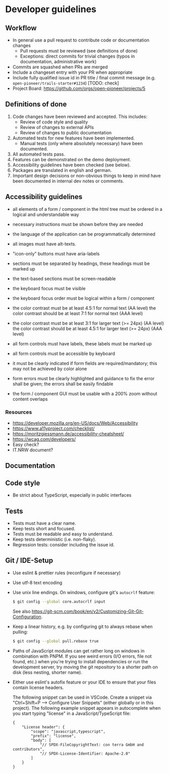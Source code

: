 # Developer guidelines

## Workflow

-   In general use a pull request to contribute code or documentation changes
    -   Pull requests must be reviewed (see definitions of done)
    -   Exceptions: direct commits for trivial changes (typos in documentation, administrative work)
-   Commits are squashed when PRs are merged
-   Include a changeset entry with your PR when appropriate
-   Include fully qualified issue id in PR title / final commit message (e.g. `open-pioneer/trails-starter#1234`) [TODO: check]
-   Project Board: <https://github.com/orgs/open-pioneer/projects/5>

## Definitions of done

1. Code changes have been reviewed and accepted.
   This includes:
    - Review of code style and quality
    - Review of changes to external APIs
    - Review of changes to public documentation
2. Automated tests for new features have been implemented.
    - Manual tests (only where absolutely necessary) have been documented.
3. All automated tests pass.
4. Features can be demonstrated on the demo deployment.
5. Accessibility guidelines have been checked (see below).
6. Packages are translated in english and german.
7. Important design decisions or non-obvious things to keep in mind
   have been documented in internal dev notes or comments.

## Accessibility guidelines

-   all elements of a form / component in the html tree must be ordered in a logical and understandable way
-   necessary instructions must be shown before they are needed
-   the language of the application can be programmatically determined

-   all images must have alt-texts.
-   "icon-only" buttons must have aria-labels
-   sections must be separated by headings, these headings must be marked up
-   the text-based sections must be screen-readable

-   the keyboard focus must be visible
-   the keyboard focus order must be logical within a form / component

-   the color contrast must be at least 4.5:1 for normal text (AA level)
    the color contrast should be at least 7:1 for normal text (AAA level)
-   the color contrast must be at least 3:1 for larger text (>= 24px) (AA level)
    the color contrast should be at least 4.5:1 for larger text (>= 24px) (AAA level)

-   all form controls must have labels, these labels must be marked up
-   all form controls must be accessible by keyboard
-   it must be clearly indicated if form fields are required/mandatory; this may not be achieved by color alone
-   form errors must be clearly highlighted and guidance to fix the error shall be given; the errors shall be easily findable
-   the form / component GUI must be usable with a 200% zoom without content overlaps

### Resources

-   https://developer.mozilla.org/en-US/docs/Web/Accessibility
-   https://www.a11yproject.com/checklist/
-   https://moritzgiessmann.de/accessibility-cheatsheet/
-   https://wcag.com/developers/
-   Easy check?
-   IT.NRW document?

## Documentation

## Code style

-   Be strict about TypeScript, especially in public interfaces

## Tests

-   Tests must have a clear name.
-   Keep tests short and focused.
-   Tests must be readable and easy to understand.
-   Keep tests deterministic (i.e. non-flaky).
-   Regression tests: consider including the issue id.

## Git / IDE-Setup

-   Use eslint & prettier rules (reconfigure if necessary)
-   Use utf-8 text encoding
-   Use unix line endings. On windows, configure git's `autocrlf` feature:

    ```bash
    $ git config --global core.autocrlf input
    ```

    See also <https://git-scm.com/book/en/v2/Customizing-Git-Git-Configuration>.

-   Keep a linear history, e.g. by configuring git to always rebase when pulling:

    ```bash
    $ git config --global pull.rebase true
    ```

-   Paths of JavaScript modules can get rather long on windows in combination with PNPM.
    If you see weird errors (I/O errors, file not found, etc.) when you're trying to install dependencies
    or run the development server, try moving the git repository to a shorter path on disk (less nesting, shorter name).

-   Either use eslint's autofix feature or your IDE to ensure that your files contain license headers.

    The following snippet can be used in VSCode.
    Create a snippet via "Ctrl+Shift+P --> Configure User Snippets" (either globally or in this project).
    The following example snippet appears in autocomplete when you start typing "license" in a JavaScript/TypeScript file:

    ```jsonc
    {
        "License header": {
            "scope": "javascript,typescript",
            "prefix": "license",
            "body": [
                "// SPDX-FileCopyrightText: con terra GmbH and contributors",
                "// SPDX-License-Identifier: Apache-2.0"
            ]
        }
    }
    ```
